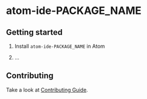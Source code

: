 # atom-ide-PACKAGE_NAME

## Getting started

1. Install `atom-ide-PACKAGE_NAME` in Atom

2. ...

## Contributing

Take a look at [Contributing Guide](CONTRIBUTING.md).
